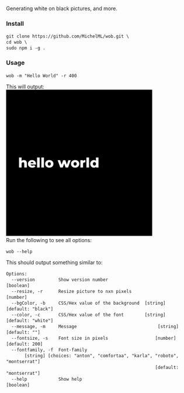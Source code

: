 Generating white on black pictures, and more.  

### Install  
```  
git clone https://github.com/MichelML/wob.git \ 
cd wob \ 
sudo npm i -g .  
```  

### Usage  
```  
wob -m "Hello World" -r 400  
```  
This will output:   
<img src="helloworld400.jpg" />  
Run the following to see all options:  
```  
wob --help   
```  
This should output something similar to:  
```
Options:
  --version         Show version number                                [boolean]
  --resize, -r      Resize picture to nxn pixels                        [number]
  --bgColor, -b     CSS/Hex value of the background  [string] [default: "black"]
  --color, -c       CSS/Hex value of the font        [string] [default: "white"]
  --message, -m     Message                               [string] [default: ""]
  --fontsize, -s    Font size in pixels                  [number] [default: 200]
  --fontfamily, -f  Font-family
       [string] [choices: "anton", "comfortaa", "karla", "roboto", "montserrat"]
                                                         [default: "montserrat"]
  --help            Show help                                          [boolean]  
```  

